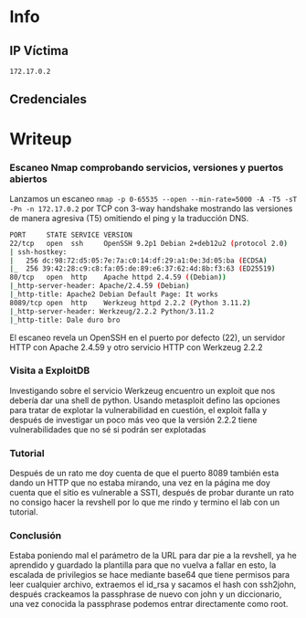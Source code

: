 # Info
## IP Víctima

```
172.17.0.2
```

## Credenciales

# Writeup

### Escaneo Nmap comprobando servicios, versiones y puertos abiertos
Lanzamos un escaneo `nmap -p 0-65535 --open --min-rate=5000 -A -T5 -sT -Pn -n 172.17.0.2` por TCP con 3-way handshake mostrando las versiones de manera agresiva (T5) omitiendo el ping y la traducción DNS.
``` bash
PORT     STATE SERVICE VERSION
22/tcp   open  ssh     OpenSSH 9.2p1 Debian 2+deb12u2 (protocol 2.0)
| ssh-hostkey: 
|   256 dc:98:72:d5:05:7e:7a:c0:14:df:29:a1:0e:3d:05:ba (ECDSA)
|_  256 39:42:28:c9:c8:fa:05:de:89:e6:37:62:4d:8b:f3:63 (ED25519)
80/tcp   open  http    Apache httpd 2.4.59 ((Debian))
|_http-server-header: Apache/2.4.59 (Debian)
|_http-title: Apache2 Debian Default Page: It works
8089/tcp open  http    Werkzeug httpd 2.2.2 (Python 3.11.2)
|_http-server-header: Werkzeug/2.2.2 Python/3.11.2
|_http-title: Dale duro bro
```
El escaneo revela un OpenSSH en el puerto por defecto (22), un servidor HTTP con Apache 2.4.59 y otro servicio HTTP con Werkzeug 2.2.2
### Visita a ExploitDB
Investigando sobre el servicio Werkzeug encuentro un exploit que nos debería dar una shell de python. Usando metasploit defino las opciones para tratar de explotar la vulnerabilidad en cuestión, el exploit falla y después de investigar un poco más veo que la versión 2.2.2 tiene vulnerabilidades que no sé si podrán ser explotadas

### Tutorial
Después de un rato me doy cuenta de que el puerto 8089 también esta dando un HTTP que no estaba mirando, una vez en la página me doy cuenta que el sitio es vulnerable a SSTI, después de probar durante un rato no consigo hacer la revshell por lo que me rindo y termino el lab con un tutorial.

### Conclusión
Estaba poniendo mal el parámetro de la URL para dar pie a la revshell, ya he aprendido y guardado la plantilla para que no vuelva a fallar en esto, la escalada de privilegios se hace mediante base64 que tiene permisos para leer cualquier archivo, extraemos el id_rsa y sacamos el hash con ssh2john, después crackeamos la passphrase de nuevo con john y un diccionario, una vez conocida la passphrase podemos entrar directamente como root.
